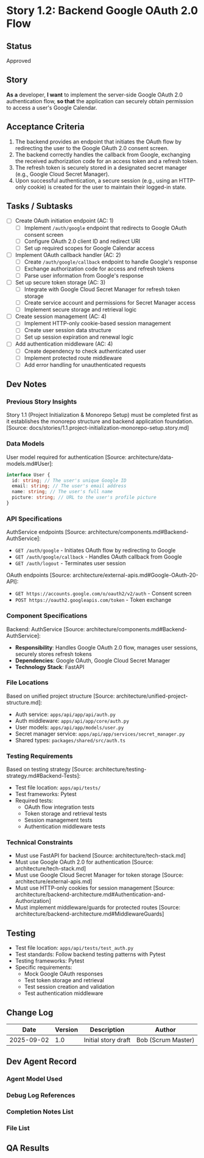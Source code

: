 # Story 1.2: Backend Google OAuth 2.0 Flow

## Status

Approved

## Story

**As a** developer,
**I want** to implement the server-side Google OAuth 2.0 authentication flow,
**so that** the application can securely obtain permission to access a user's Google Calendar.

## Acceptance Criteria

1. The backend provides an endpoint that initiates the OAuth flow by redirecting the user to the Google OAuth 2.0 consent screen.
2. The backend correctly handles the callback from Google, exchanging the received authorization code for an access token and a refresh token.
3. The refresh token is securely stored in a designated secret manager (e.g., Google Cloud Secret Manager).
4. Upon successful authentication, a secure session (e.g., using an HTTP-only cookie) is created for the user to maintain their logged-in state.

## Tasks / Subtasks

- [ ] Create OAuth initiation endpoint (AC: 1)
  - [ ] Implement `/auth/google` endpoint that redirects to Google OAuth consent screen
  - [ ] Configure OAuth 2.0 client ID and redirect URI
  - [ ] Set up required scopes for Google Calendar access
- [ ] Implement OAuth callback handler (AC: 2)
  - [ ] Create `/auth/google/callback` endpoint to handle Google's response
  - [ ] Exchange authorization code for access and refresh tokens
  - [ ] Parse user information from Google's response
- [ ] Set up secure token storage (AC: 3)
  - [ ] Integrate with Google Cloud Secret Manager for refresh token storage
  - [ ] Create service account and permissions for Secret Manager access
  - [ ] Implement secure storage and retrieval logic
- [ ] Create session management (AC: 4)
  - [ ] Implement HTTP-only cookie-based session management
  - [ ] Create user session data structure
  - [ ] Set up session expiration and renewal logic
- [ ] Add authentication middleware (AC: 4)
  - [ ] Create dependency to check authenticated user
  - [ ] Implement protected route middleware
  - [ ] Add error handling for unauthenticated requests

## Dev Notes

### Previous Story Insights

Story 1.1 (Project Initialization & Monorepo Setup) must be completed first as it establishes the monorepo structure and backend application foundation. [Source: docs/stories/1.1.project-initialization-monorepo-setup.story.md]

### Data Models

User model required for authentication [Source: architecture/data-models.md#User]:

```typescript
interface User {
  id: string; // The user's unique Google ID
  email: string; // The user's email address
  name: string; // The user's full name
  picture: string; // URL to the user's profile picture
}
```

### API Specifications

AuthService endpoints [Source: architecture/components.md#Backend-AuthService]:

- `GET /auth/google` - Initiates OAuth flow by redirecting to Google
- `GET /auth/google/callback` - Handles OAuth callback from Google
- `GET /auth/logout` - Terminates user session

OAuth endpoints [Source: architecture/external-apis.md#Google-OAuth-20-API]:

- `GET https://accounts.google.com/o/oauth2/v2/auth` - Consent screen
- `POST https://oauth2.googleapis.com/token` - Token exchange

### Component Specifications

Backend: AuthService [Source: architecture/components.md#Backend-AuthService]:

- **Responsibility**: Handles Google OAuth 2.0 flow, manages user sessions, securely stores refresh tokens
- **Dependencies**: Google OAuth, Google Cloud Secret Manager
- **Technology Stack**: FastAPI

### File Locations

Based on unified project structure [Source: architecture/unified-project-structure.md]:

- Auth service: `apps/api/app/api/auth.py`
- Auth middleware: `apps/api/app/core/auth.py`
- User models: `apps/api/app/models/user.py`
- Secret manager service: `apps/api/app/services/secret_manager.py`
- Shared types: `packages/shared/src/auth.ts`

### Testing Requirements

Based on testing strategy [Source: architecture/testing-strategy.md#Backend-Tests]:

- Test file location: `apps/api/tests/`
- Test frameworks: Pytest
- Required tests:
  - OAuth flow integration tests
  - Token storage and retrieval tests
  - Session management tests
  - Authentication middleware tests

### Technical Constraints

- Must use FastAPI for backend [Source: architecture/tech-stack.md]
- Must use Google OAuth 2.0 for authentication [Source: architecture/tech-stack.md]
- Must use Google Cloud Secret Manager for token storage [Source: architecture/external-apis.md]
- Must use HTTP-only cookies for session management [Source: architecture/backend-architecture.md#Authentication-and-Authorization]
- Must implement middleware/guards for protected routes [Source: architecture/backend-architecture.md#MiddlewareGuards]

## Testing

- Test file location: `apps/api/tests/test_auth.py`
- Test standards: Follow backend testing patterns with Pytest
- Testing frameworks: Pytest
- Specific requirements:
  - Mock Google OAuth responses
  - Test token storage and retrieval
  - Test session creation and validation
  - Test authentication middleware

## Change Log

| Date       | Version | Description         | Author             |
| ---------- | ------- | ------------------- | ------------------ |
| 2025-09-02 | 1.0     | Initial story draft | Bob (Scrum Master) |

## Dev Agent Record

### Agent Model Used

### Debug Log References

### Completion Notes List

### File List

## QA Results
